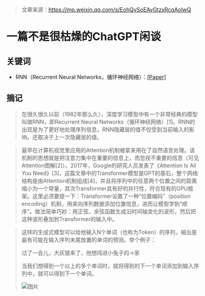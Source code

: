 > 文章来源：https://mp.weixin.qq.com/s/EohQySoEAyGtzxRcqAolwQ

# 一篇不是很枯燥的ChatGPT闲谈

## 关键词

- RNN（Recurrent Neural Networks，循环神经网络）：[[Paper]](https://www.pnas.org/doi/pdf/10.1073/pnas.79.8.2554)



## 摘记

> 在很久很久以前（1982年那么久），深度学习模型中有一个非常经典的模型叫做RNN，即Recurrent Neural Networks（循环神经网络）[1]。RNN的出现是为了更好地处理序列信息，RNN隐藏层的值不仅受到当前输入的影响，还取决于上一次隐藏层的值。

> 最早在计算机视觉里应用的Attention机制被拿来用在了自然语言处理。该机制的思想就是把注意力集中在重要的信息上，而忽视不重要的信息（可见Attention图解[2]）。2017年，Google的研究人员发表了《Attention Is All You Need》[3]，这篇文章中的Transformer模型是GPT的基石，整个网络结构是由Attention机制组成[4]，并且将序列中的任意两个位置之间的距离缩小为一个常量，其次Transformer具有好的并行性，符合现有的GPU框架。这里必须要提一下：Transformer设置了一种“位置编码”（position encoding）机制，用来向序列数据添加位置信息，进而让模型学到“顺序”。做法简单巧妙：用正弦、余弦函数生成沿时间轴变化的波形，然后把这种波形叠加到Transformer的输入中。

> 这样的生成式模型可以给他输入N个单词（也称为Token）的序列，输出是最有可能在输入序列末尾放置的单词的预测。举个例子：
>
> 过了一会儿，大灰狼来了，他想闯进小兔子的→家
>
> 当我们想得到一个以上的多个单词时，就将得到的下一个单词添加到输入序列中，就可以得到下一个单词。
>
> ![图片](https://mmbiz.qpic.cn/mmbiz_png/DKcPurxib9LyhCxmk7KLnIZTsV8lIlAP4flpf3x4bLLOsGrn0KPNKd40U8uYJppo9n8wFULzkmDExHSz6wAW6Kw/640?wx_fmt=png&wxfrom=5&wx_lazy=1&wx_co=1)

